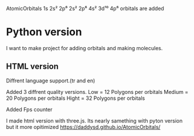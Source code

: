 AtomicOrbitals
1s
2s² 2p⁶
2s² 2p⁶
4s² 3d¹⁰ 4p⁶ 
orbitals are added

<h1>Python version</h1>
I want to make project for adding orbitals and making molecules.


<h2>HTML version</h2>

Diffrent language support.(tr and en)

Added 3 diffrent quality versions.
Low    = 12 Polygons per orbitals
Medium = 20 Polygons per orbitals
Hight  = 32 Polygons per orbitals

Added Fps counter

I made html version with three.js. Its nearly samething with pyton version but it more opitimized
https://daddysd.github.io/AtomicOrbitals/ 
